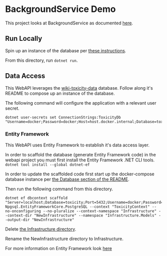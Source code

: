# BackgroundService Demo

This project looks at BackgroundService as documented [here](https://docs.microsoft.com/en-us/aspnet/core/fundamentals/host/hosted-services?view=aspnetcore-5.0&tabs=visual-studio).

## Run Locally

Spin up an instance of the database per [these instructions](#data-access).

From this directory, run `dotnet run`.

## Data Access

This WebAPI leverages the [wiki-toxicity-data](../../Postgres/wiki-toxicity-database/README.md) database. Follow along it's README to compose up an instance of the database.

The following command will configure the application with a relevant user secret.

```cli
dotnet user-secrets set ConnectionStrings:ToxicityDb "Username=docker;Password=docker;Host=host.docker.internal;Database=toxicity;"
```

### Entity Framework

This WebAPI uses Entity Framework to establish it's data access layer. 

In order to scaffold the database (generate Entity Framework code) in the webapi project you must first install the Entity Framework .NET CLI tools. `dotnet tool install --global dotnet-ef`

In order to update the scaffolded code first start up the docker-compose database instance per [the Database section of the README](#database).

Then run the following command from this directory.

```cli
dotnet ef dbcontext scaffold "Server=localhost;Database=toxicity;Port=5432;Username=docker;Password=docker;" Npgsql.EntityFrameworkCore.PostgreSQL --context "ToxicityContext" --no-onconfiguring --no-pluralize --context-namespace "Infrastructure" --context-dir "NewInfrastructure" --namespace "Infrastructure.Models" --output-dir "NewInfrastructure"
```

Delete [the Infrastructure directory](./Infrastructure/).

Rename the NewInfrastructure directory to Infrastructure.

For more information on Entity Framework look [here](https://docs.microsoft.com/en-us/ef/core/cli/dotnet)
